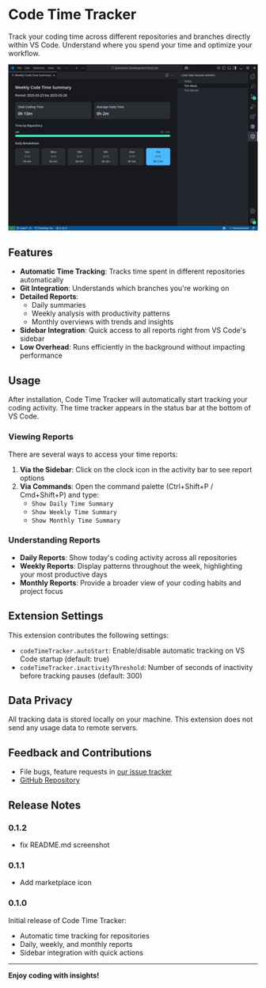 # Code Time Tracker

Track your coding time across different repositories and branches directly within VS Code. Understand where you spend your time and optimize your workflow.

![Code Time Tracker Screenshot](https://raw.githubusercontent.com/TimedDay/mono/refs/heads/main/apps/code-timer/images/screenshot.png)

## Features

- **Automatic Time Tracking**: Tracks time spent in different repositories automatically
- **Git Integration**: Understands which branches you're working on
- **Detailed Reports**:
  - Daily summaries
  - Weekly analysis with productivity patterns
  - Monthly overviews with trends and insights
- **Sidebar Integration**: Quick access to all reports right from VS Code's sidebar
- **Low Overhead**: Runs efficiently in the background without impacting performance

## Usage

After installation, Code Time Tracker will automatically start tracking your coding activity. The time tracker appears in the status bar at the bottom of VS Code.

### Viewing Reports

There are several ways to access your time reports:

1. **Via the Sidebar**: Click on the clock icon in the activity bar to see report options
2. **Via Commands**: Open the command palette (Ctrl+Shift+P / Cmd+Shift+P) and type:
   - `Show Daily Time Summary`
   - `Show Weekly Time Summary`
   - `Show Monthly Time Summary`

### Understanding Reports

- **Daily Reports**: Show today's coding activity across all repositories
- **Weekly Reports**: Display patterns throughout the week, highlighting your most productive days
- **Monthly Reports**: Provide a broader view of your coding habits and project focus

## Extension Settings

This extension contributes the following settings:

* `codeTimeTracker.autoStart`: Enable/disable automatic tracking on VS Code startup (default: true)
* `codeTimeTracker.inactivityThreshold`: Number of seconds of inactivity before tracking pauses (default: 300)

## Data Privacy

All tracking data is stored locally on your machine. This extension does not send any usage data to remote servers.

## Feedback and Contributions

- File bugs, feature requests in [our issue tracker](https://github.com/TimedDay/mono/issues)
- [GitHub Repository](https://github.com/TimedDay/mono)

## Release Notes

### 0.1.2
- fix README.md screenshot

### 0.1.1
- Add marketplace icon

### 0.1.0

Initial release of Code Time Tracker:
- Automatic time tracking for repositories
- Daily, weekly, and monthly reports
- Sidebar integration with quick actions

---

**Enjoy coding with insights!**